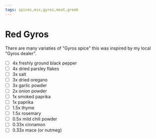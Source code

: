 ```yaml
---
tags: spices,mix,gyros,meat,greek
---
```


# Red Gyros

There are many variaties of "Gyros spice" this was inspired by my local "Gyros dealer". 

- [ ] 4x     freshly ground black pepper
- [ ] 4x     dried parsley flakes
- [ ] 3x     salt
- [ ] 3x     dried oregano
- [ ] 3x     garlic powder
- [ ] 2x     onion powder
- [ ] 1x     smoked paprika
- [ ] 1x     paprika
- [ ] 1.5x   thyme
- [ ] 1.5x   rosemary
- [ ] 0.5x   mild chili powder
- [ ] 0.33x  cinnamon
- [ ] 0.33x  mace (or nutmeg)
